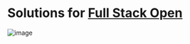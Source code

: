 # Solutions for [Full Stack Open](https://fullstackopen.com/en/)


![image](https://github.com/milosdrinjakovic/FullStackOpen/assets/121715270/322776de-46a1-40d0-9f11-e0af2d0bb69b)







